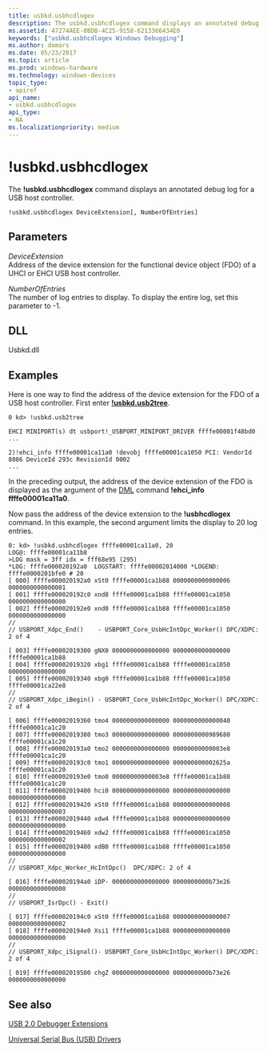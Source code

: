 ```yaml
---
title: usbkd.usbhcdlogex
description: The usbkd.usbhcdlogex command displays an annotated debug log for a USB host controller.
ms.assetid: 47274AEE-0BDB-4C25-9158-6213366434E0
keywords: ["usbkd.usbhcdlogex Windows Debugging"]
ms.author: domars
ms.date: 05/23/2017
ms.topic: article
ms.prod: windows-hardware
ms.technology: windows-devices
topic_type:
- apiref
api_name:
- usbkd.usbhcdlogex
api_type:
- NA
ms.localizationpriority: medium
---
```


# !usbkd.usbhcdlogex


The **!usbkd.usbhcdlogex** command displays an annotated debug log for a USB host controller.

```
!usbkd.usbhcdlogex DeviceExtension[, NumberOfEntries]
```

## <span id="ddk__devobj_dbg"></span><span id="DDK__DEVOBJ_DBG"></span>Parameters


<span id="_______DeviceExtension______"></span><span id="_______deviceextension______"></span><span id="_______DEVICEEXTENSION______"></span> *DeviceExtension*   
Address of the device extension for the functional device object (FDO) of a UHCI or EHCI USB host controller.

<span id="_______NumberOfEntries______"></span><span id="_______numberofentries______"></span><span id="_______NUMBEROFENTRIES______"></span> *NumberOfEntries*   
The number of log entries to display. To display the entire log, set this parameter to -1.

## <span id="DLL"></span><span id="dll"></span>DLL


Usbkd.dll

Examples
--------

Here is one way to find the address of the device extension for the FDO of a USB host controller. First enter [**!usbkd.usb2tree**](-usbkd-usb2tree.md).

```
0 kd> !usbkd.usb2tree

EHCI MINIPORT(s) dt usbport!_USBPORT_MINIPORT_DRIVER ffffe00001f48bd0
...

2)!ehci_info ffffe00001ca11a0 !devobj ffffe00001ca1050 PCI: VendorId 8086 DeviceId 293c RevisionId 0002 
...
```

In the preceding output, the address of the device extension of the FDO is displayed as the argument of the [DML](debugger-markup-language-commands.md) command **!ehci\_info ffffe00001ca11a0**.

Now pass the address of the device extension to the **!usbhcdlogex** command. In this example, the second argument limits the display to 20 log entries.

```
0: kd> !usbkd.usbhcdlogex ffffe00001ca11a0, 20
LOG@: ffffe00001ca11b8 
>LOG mask = 3ff idx = fff68e95 (295)
*LOG: ffffe000020192a0  LOGSTART: ffffe00002014000 *LOGEND: ffffe0000201bfe0 # 20 
[ 000] ffffe000020192a0 xSt0 ffffe00001ca1b88 0000000000000006 0000000000000001 
[ 001] ffffe000020192c0 xnd8 ffffe00001ca1b88 ffffe00001ca1050 0000000000000000 
[ 002] ffffe000020192e0 xnd0 ffffe00001ca1b88 ffffe00001ca1050 0000000000000000 
//
// USBPORT_Xdpc_End()    - USBPORT_Core_UsbHcIntDpc_Worker() DPC/XDPC: 2 of 4

[ 003] ffffe00002019300 gNX0 0000000000000000 0000000000000000 ffffe00001ca1b88 
[ 004] ffffe00002019320 xbg1 ffffe00001ca1b88 ffffe00001ca1050 0000000000000000 
[ 005] ffffe00002019340 xbg0 ffffe00001ca1b88 ffffe00001ca1050 ffffe00001ca22e8 
//
// USBPORT_Xdpc_iBegin() - USBPORT_Core_UsbHcIntDpc_Worker() DPC/XDPC: 2 of 4

[ 006] ffffe00002019360 tmo4 0000000000000000 0000000000000040 ffffe00001ca1c20 
[ 007] ffffe00002019380 tmo3 0000000000000000 0000000000989680 ffffe00001ca1c20 
[ 008] ffffe000020193a0 tmo2 0000000000000000 00000000000003e8 ffffe00001ca1c20 
[ 009] ffffe000020193c0 tmo1 0000000000000000 000000000002625a ffffe00001ca1c20 
[ 010] ffffe000020193e0 tmo0 00000000000003e8 ffffe00001ca1b88 ffffe00001ca1c20 
[ 011] ffffe00002019400 hci0 0000000000000000 0000000000000000 0000000000000000 
[ 012] ffffe00002019420 xSt0 ffffe00001ca1b88 0000000000000008 0000000000000003 
[ 013] ffffe00002019440 xdw4 ffffe00001ca1b88 0000000000000000 0000000000000000 
[ 014] ffffe00002019460 xdw2 ffffe00001ca1b88 ffffe00001ca1050 0000000000000002 
[ 015] ffffe00002019480 xdB0 ffffe00001ca1b88 ffffe00001ca1050 0000000000000000 
//
// USBPORT_Xdpc_Worker_HcIntDpc()  DPC/XDPC: 2 of 4

[ 016] ffffe000020194a0 iDP- 0000000000000000 0000000000b73e26 0000000000000000 
//
// USBPORT_IsrDpc() - Exit()

[ 017] ffffe000020194c0 xSt0 ffffe00001ca1b88 0000000000000007 0000000000000002 
[ 018] ffffe000020194e0 Xsi1 ffffe00001ca1b88 0000000000000000 0000000000000000 
//
// USBPORT_Xdpc_iSignal()- USBPORT_Core_UsbHcIntDpc_Worker() DPC/XDPC: 2 of 4

[ 019] ffffe00002019500 chgZ 0000000000000000 0000000000b73e26 0000000000000000 
```

## <span id="see_also"></span>See also


[USB 2.0 Debugger Extensions](usb-2-0-extensions.md)

[Universal Serial Bus (USB) Drivers](http://go.microsoft.com/fwlink/p?LinkID=227351)

 

 






